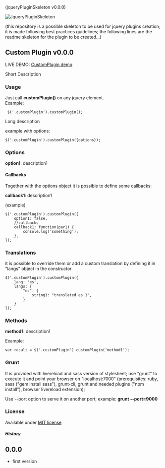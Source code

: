 (jqueryPluginSkeleton v0.0.0)

![JqueryPluginSkeleton](http://144.76.103.88/webforge_static/appLogos/jqueryPluginSkeleton.png)

(this repository is a possible skeleton to be used for jquery plugins creation; it is made following best practices guidelines; the following lines are the readme skeleton for the plugin to be created...)

## Custom Plugin v0.0.0

LIVE DEMO: [CustomPlugin demo](http://)

Short Description

### Usage
Just call <b>customPlugin()</b> on any jquery element.<br>
Example:

     $('.customPlugin').customPlugin();

Long description

example with options:
    
    $('.customPlugin').customPlugin({options});

### Options
<b>option1</b>: description1

#### Callbacks
Together with the options object it is possible to define some callbacks:

<b>callback1</b>: description1

(example)

    $('.customPlugin').customPlugin({
        option1: false,
        //callbacks
        callback1: function(par1) {
            console.log('something');
        },
    });

### Translations
it is possible to override them or add a custom translation by defining it in "langs" object in the constructor

    $('.customPlugin').customPlugin({
        lang: 'es',
        langs: {
            "es": {
                string1: "translated es 1",      
            }
        }
    });

### Methods

<b>method1</b>: description1

Example:

    var result = $('.customPlugin').customPlugin('method1');

### Grunt
It is provided with livereload and sass version of stylesheet;
use "grunt" to execute it and point your browser on "localhost:7000" (prerequisites: ruby, sass ("gem install sass"), grunt-cli, grunt and needed plugins ("npm install"), browser livereload extension);

Use --port option to serve it on another port; example:
<b>grunt --port=9000</b>

### License
Available under <a href="http://opensource.org/licenses/MIT" target="_blank">MIT license</a>

##### History

0.0.0
------
- first version
